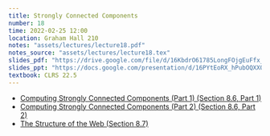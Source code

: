 ```yaml
---
title: Strongly Connected Components
number: 18
time: 2022-02-25 12:00
location: Graham Hall 210
notes: "assets/lectures/lecture18.pdf"
notes_source: "assets/lectures/lecture18.tex"
slides_pdf: "https://drive.google.com/file/d/16KbdrO61785LongFOjgEuFfx_7158gjX/view?usp=sharing"
slides_ppt: "https://docs.google.com/presentation/d/16PYtEoRX_hPubOQXXQYkulQQhUnvxSqRvYdIUDm2tVs/edit?usp=sharing"
textbook: CLRS 22.5
---
```

- [Computing Strongly Connected Components (Part 1) (Section 8.6, Part 1)](https://www.youtube.com/watch?v=O98hLTYVN3c&list=PLEGCF-WLh2RJ5W-pt-KE9GUArTDzVwL1P&index=9)
- [Computing Strongly Connected Components (Part 2) (Section 8.6, Part 2)](https://www.youtube.com/watch?v=gbs3UNRJIYk&list=PLEGCF-WLh2RJ5W-pt-KE9GUArTDzVwL1P&index=10)
- [The Structure of the Web (Section 8.7)](https://www.youtube.com/watch?v=7YodysGShlo&list=PLEGCF-WLh2RJ5W-pt-KE9GUArTDzVwL1P&index=11)